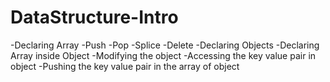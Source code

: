 # DataStructure-Intro

-Declaring Array
-Push
-Pop
-Splice
-Delete
-Declaring Objects
-Declaring Array inside Object
-Modifying the object
-Accessing the key value pair in object
-Pushing the key value pair in the array of object
